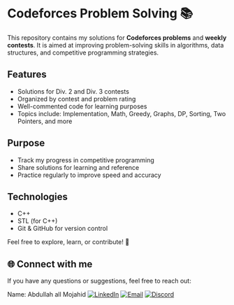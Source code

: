 # Codeforces Problem Solving 📚

This repository contains my solutions for **Codeforces problems** and **weekly contests**. It is aimed at improving problem-solving skills in algorithms, data structures, and competitive programming strategies.

## Features
- Solutions for Div. 2 and Div. 3 contests
- Organized by contest and problem rating
- Well-commented code for learning purposes
- Topics include: Implementation, Math, Greedy, Graphs, DP, Sorting, Two Pointers, and more

## Purpose
- Track my progress in competitive programming
- Share solutions for learning and reference
- Practice regularly to improve speed and accuracy

## Technologies
- C++ 
- STL (for C++)
- Git & GitHub for version control

Feel free to explore, learn, or contribute! 🚀


## 🌐 Connect with me
If you have any questions or suggestions, feel free to reach out:


Name: Abdullah all Mojahid 
[![LinkedIn](https://img.shields.io/badge/LinkedIn-0A66C2?style=for-the-badge&logo=linkedin&logoColor=white)](https://www.linkedin.com/in/abdullah-all-mojahid-a8a57b329/)
[![Email](https://img.shields.io/badge/Email-D14836?style=for-the-badge&logo=gmail&logoColor=white)](mailto:abdullahallmojahidstudent@gmail.com)
[![Discord](https://img.shields.io/badge/Discord-7289DA?style=for-the-badge&logo=discord&logoColor=white)](https://discord.com/users/1256442578509889589)